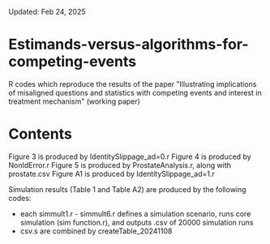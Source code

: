 Updated: Feb 24, 2025

# Estimands-versus-algorithms-for-competing-events
R codes which reproduce the results of the paper "Illustrating implications of misaligned questions and statistics with
competing events and interest in treatment mechanism" (working paper)

# Contents
Figure 3 is produced by IdentitySlippage_ad=0.r
Figure 4 is produced by NonIdError.r
Figure 5 is produced by ProstateAnalysis.r, along with prostate.csv
Figure A1 is produced by IdentitySlippage_ad=1.r

Simulation results (Table 1 and Table A2) are produced by the following codes:
- each simmult1.r - simmult6.r defines a simulation scenario, runs core simulation (sim function.r), and outputs .csv of 20000 simulation runs
- csv.s are combined by createTable_20241108
